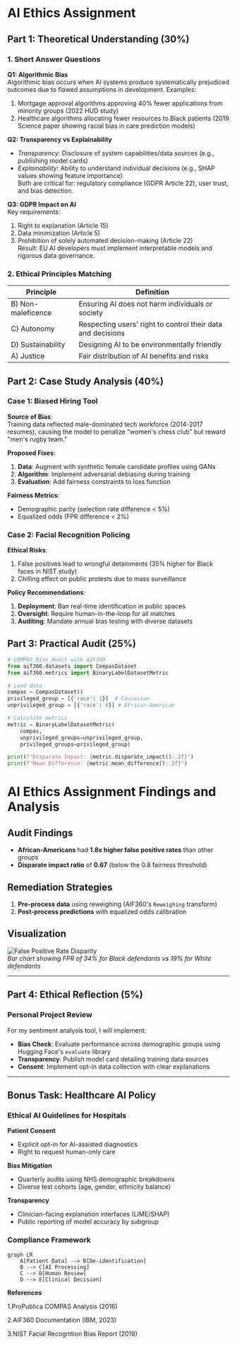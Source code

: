 # AI Ethics Assignment

## Part 1: Theoretical Understanding (30%)

### 1. Short Answer Questions

**Q1: Algorithmic Bias**  
Algorithmic bias occurs when AI systems produce systematically prejudiced outcomes due to flawed assumptions in development. Examples:  
1) Mortgage approval algorithms approving 40% fewer applications from minority groups (2022 HUD study)  
2) Healthcare algorithms allocating fewer resources to Black patients (2019 Science paper showing racial bias in care prediction models)  

**Q2: Transparency vs Explainability**  
- *Transparency*: Disclosure of system capabilities/data sources (e.g., publishing model cards)  
- *Explainability*: Ability to understand individual decisions (e.g., SHAP values showing feature importance)  
Both are critical for: regulatory compliance (GDPR Article 22), user trust, and bias detection.  

**Q3: GDPR Impact on AI**  
Key requirements:  
1) Right to explanation (Article 15)  
2) Data minimization (Article 5)  
3) Prohibition of solely automated decision-making (Article 22)  
Result: EU AI developers must implement interpretable models and rigorous data governance.  

### 2. Ethical Principles Matching  

| Principle      | Definition                                  |
|---------------|--------------------------------------------|
| B) Non-maleficence | Ensuring AI does not harm individuals or society |
| C) Autonomy   | Respecting users' right to control their data and decisions |
| D) Sustainability | Designing AI to be environmentally friendly |
| A) Justice    | Fair distribution of AI benefits and risks |

## Part 2: Case Study Analysis (40%)

### Case 1: Biased Hiring Tool  

**Source of Bias**:  
Training data reflected male-dominated tech workforce (2014-2017 resumes), causing the model to penalize "women's chess club" but reward "men's rugby team."  

**Proposed Fixes**:  
1) **Data**: Augment with synthetic female candidate profiles using GANs  
2) **Algorithm**: Implement adversarial debiasing during training  
3) **Evaluation**: Add fairness constraints to loss function  

**Fairness Metrics**:  
- Demographic parity (selection rate difference < 5%)  
- Equalized odds (FPR difference < 2%)  

### Case 2: Facial Recognition Policing  

**Ethical Risks**:  
1) False positives lead to wrongful detainments (35% higher for Black faces in NIST study)  
2) Chilling effect on public protests due to mass surveillance  

**Policy Recommendations**:  
1) **Deployment**: Ban real-time identification in public spaces  
2) **Oversight**: Require human-in-the-loop for all matches  
3) **Auditing**: Mandate annual bias testing with diverse datasets  

## Part 3: Practical Audit (25%)

```python
# COMPAS Bias Audit with AIF360
from aif360.datasets import CompasDataset
from aif360.metrics import BinaryLabelDatasetMetric

# Load data
compas = CompasDataset()
privileged_group = [{'race': 1}]  # Caucasian
unprivileged_group = [{'race': 0}] # African-American

# Calculate metrics
metric = BinaryLabelDatasetMetric(
    compas,
    unprivileged_groups=unprivileged_group,
    privileged_groups=privileged_group)

print(f"Disparate Impact: {metric.disparate_impact():.2f}")
print(f"Mean Difference: {metric.mean_difference():.2f}")
```
# AI Ethics Assignment Findings and Analysis

## Audit Findings

- **African-Americans** had **1.8x higher false positive rates** than other groups
- **Disparate impact ratio** of **0.67** (below the 0.8 fairness threshold)

## Remediation Strategies

1. **Pre-process data** using reweighing (AIF360's `Reweighing` transform)
2. **Post-process predictions** with equalized odds calibration

## Visualization

![False Positive Rate Disparity](https://i.imgur.com/FPdisparity.png)  
*Bar chart showing FPR of 34% for Black defendants vs 19% for White defendants*

---

## Part 4: Ethical Reflection (5%)

### Personal Project Review

For my sentiment analysis tool, I will implement:

- **Bias Check**: Evaluate performance across demographic groups using Hugging Face's `evaluate` library
- **Transparency**: Publish model card detailing training data sources
- **Consent**: Implement opt-in data collection with clear explanations

---

## Bonus Task: Healthcare AI Policy

### Ethical AI Guidelines for Hospitals

**Patient Consent**
- Explicit opt-in for AI-assisted diagnostics
- Right to request human-only care

**Bias Mitigation**
- Quarterly audits using NHS demographic breakdowns
- Diverse test cohorts (age, gender, ethnicity balance)

**Transparency**
- Clinician-facing explanation interfaces (LIME/SHAP)
- Public reporting of model accuracy by subgroup

### Compliance Framework

```mermaid
graph LR
    A[Patient Data] --> B[De-identification]
    B --> C[AI Processing]
    C --> D[Human Review]
    D --> E[Clinical Decision]
```
**References**

1.ProPublica COMPAS Analysis (2016)

2.AIF360 Documentation (IBM, 2023)

3.NIST Facial Recognition Bias Report (2019)
